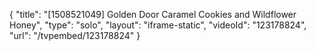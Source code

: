 {
    "title": "[1508521049] Golden Door Caramel Cookies and Wildflower Honey",
    "type": "solo",
    "layout": "iframe-static",
    "videoId": "123178824",
    "url": "\/tvpembed\/123178824"
}